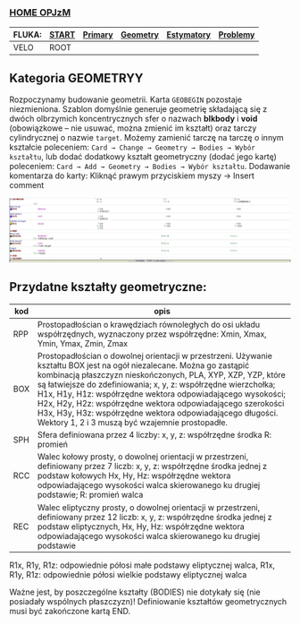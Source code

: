 ### [HOME OPJzM](https://agnieszkamucha.github.io/OPJzM/) 

FLUKA: | [START](https://agnieszkamucha.github.io/OPJzM/Start.md/) | [Primary](https://agnieszkamucha.github.io/OPJzM) | [Geometry](https://agnieszkamucha.github.io/OPJzM/Geometry.md) | [Estymatory](https://agnieszkamucha.github.io/OPJzM/Estymatory.md) | [Problemy](https://agnieszkamucha.github.io/OPJzM/Ratunek.md)
------------- |------------- | ------------ | ------------- | ------------ | -------------
VELO | ROOT | | | |
## Kategoria **GEOMETRYY**

Rozpoczynamy budowanie geometrii. Karta `GEOBEGIN` pozostaje niezmieniona. Szablon domyślnie generuje geometrię składającą się z dwóch olbrzymich koncentrycznych sfer o nazwach **blkbody** i **void** (obowiązkowe – nie usuwać, można zmienić im kształt) oraz tarczy cylindrycznej o nazwie `target`. 
Możemy zamienić tarczę na tarczę o innym kształcie poleceniem:
`Card → Change → Geometry → Bodies → Wybór kształtu`, lub dodać dodatkowy kształt geometryczny (dodać jego kartę) poleceniem:
`Card → Add → Geometry → Bodies → Wybór kształtu`. 
Dodawanie komentarza do karty: Kliknąć prawym przyciskiem myszy → Insert comment

[!["Geometry"](Images/geometry.png)](Images/geometry.png)


## Przydatne kształty geometryczne:
kod |	opis
--------------------|---------------
RPP |	Prostopadłościan o krawędziach równoległych do osi układu współrzędnych, wyznaczony przez współrzędne: Xmin, Xmax, Ymin, Ymax, Zmin, Zmax
BOX	| Prostopadłościan o dowolnej orientacji w przestrzeni. Używanie kształtu BOX jest na ogół niezalecane. Można go zastąpić kombinacją płaszczyzn nieskończonych, PLA, XYP, XZP, YZP, które są łatwiejsze do zdefiniowania; x, y, z: współrzędne wierzchołka; H1x, H1y, H1z: współrzędne wektora odpowiadającego wysokości; H2x, H2y, H2z: współrzędne wektora odpowiadającego szerokości H3x, H3y, H3z: współrzędne wektora odpowiadającego długości. Wektory 1, 2 i 3 muszą być wzajemnie prostopadłe.
SPH	| Sfera definiowana przez 4 liczby: x, y, z: współrzędne środka R: promień 
RCC	| Walec kołowy prosty, o dowolnej orientacji w przestrzeni, definiowany przez 7 liczb: x, y, z: współrzędne środka jednej z podstaw kołowych Hx, Hy, Hz: współrzędne wektora odpowiadającego wysokości walca skierowanego ku drugiej podstawie; R: promień walca 
REC	| Walec eliptyczny prosty, o dowolnej orientacji w przestrzeni, definiowany przez 12 liczb: x, y, z: współrzędne środka jednej z podstaw eliptycznych, Hx, Hy, Hz: współrzędne wektora odpowiadającego wysokości walca skierowanego ku drugiej podstawie
R1x, R1y, R1z: odpowiednie półosi małe podstawy eliptycznej walca, R1x, R1y, R1z: odpowiednie półosi wielkie podstawy eliptycznej walca

Ważne jest, by poszczególne kształty (BODIES) nie dotykały się (nie posiadały wspólnych płaszczyzn)!
Definiowanie kształtów geometrycznych musi być zakończone kartą END.
